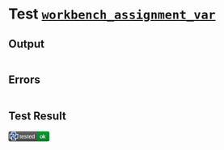 # Test [`workbench_assignment_var`](/doc/tests/statement_usage.md#L526)

## Output

```,plain
```

## Errors

```,plain
```

## Test Result

![OK](/doc/tests/.test/workbench_assignment_var.png)
